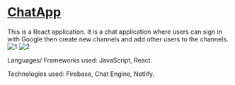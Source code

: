 # [ChatApp](https://l20-chat.netlify.app/)
This is a React application. It is a chat application where users can sign in with Google then create new channels and add other users to the channels. 
![1](https://user-images.githubusercontent.com/49761123/126062742-7e3417d0-e49e-4c44-9e55-121c54b90743.jpg)
![2](https://user-images.githubusercontent.com/49761123/126062746-3d45ba6a-fbeb-43d1-9385-b6e92b122d00.jpg)


Languages/ Frameworks used: JavaScript, React. 

Technologies used: Firebase, Chat Engine, Netlify.
